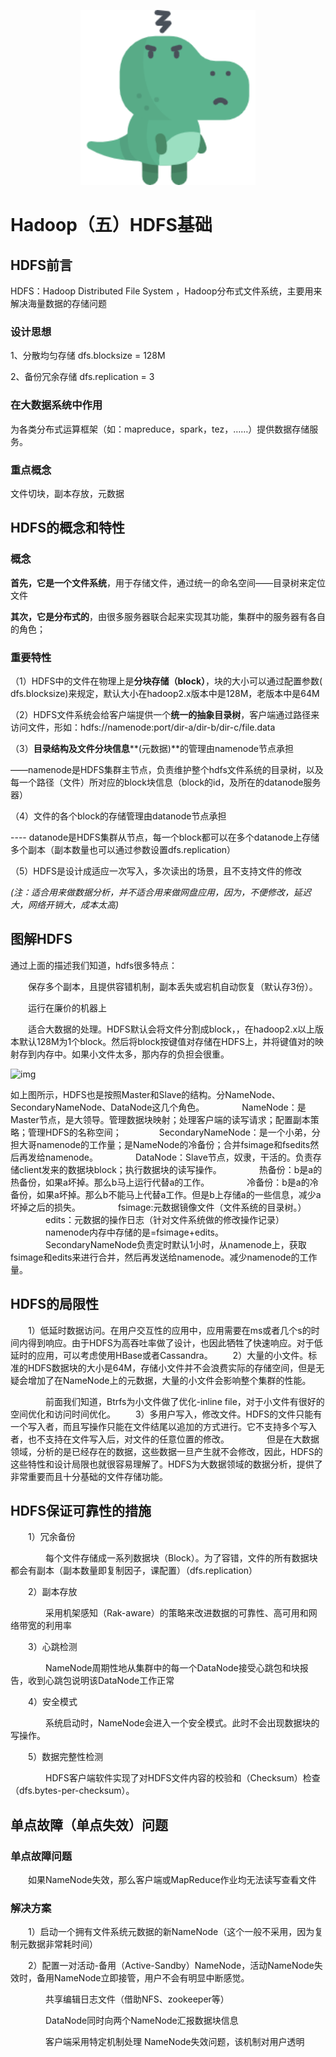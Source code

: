 <p align="center">
    <img width="280px" src="image/konglong/m3.png" >
</p>


# Hadoop（五）HDFS基础

## HDFS前言

HDFS：Hadoop Distributed File System ，Hadoop分布式文件系统，主要用来解决海量数据的存储问题

### 设计思想

1、分散均匀存储 dfs.blocksize = 128M

2、备份冗余存储 dfs.replication = 3

### 在大数据系统中作用

为各类分布式运算框架（如：mapreduce，spark，tez，……）提供数据存储服务。

### 重点概念

文件切块，副本存放，元数据

## **HDFS的概念和特性**

### **概念**

**首先，它是一个文件系统**，用于存储文件，通过统一的命名空间——目录树来定位文件

**其次，它是分布式的**，由很多服务器联合起来实现其功能，集群中的服务器有各自的角色；

### **重要特性**

（1）HDFS中的文件在物理上是**分块存储（block）**，块的大小可以通过配置参数( dfs.blocksize)来规定，默认大小在hadoop2.x版本中是128M，老版本中是64M

（2）HDFS文件系统会给客户端提供一个**统一的抽象目录树**，客户端通过路径来访问文件，形如：hdfs://namenode:port/dir-a/dir-b/dir-c/file.data

（3）**目录结构及文件分块信息****(元数据)**的管理由namenode节点承担

——namenode是HDFS集群主节点，负责维护整个hdfs文件系统的目录树，以及每一个路径（文件）所对应的block块信息（block的id，及所在的datanode服务器）

（4）文件的各个block的存储管理由datanode节点承担

---- datanode是HDFS集群从节点，每一个block都可以在多个datanode上存储多个副本（副本数量也可以通过参数设置dfs.replication）

（5）HDFS是设计成适应一次写入，多次读出的场景，且不支持文件的修改

*(注：适合用来做数据分析，并不适合用来做网盘应用，因为，不便修改，延迟大，网络开销大，成本太高)*

## 图解HDFS

通过上面的描述我们知道，hdfs很多特点：

　　保存多个副本，且提供容错机制，副本丢失或宕机自动恢复（默认存3份）。

　　运行在廉价的机器上

　　适合大数据的处理。HDFS默认会将文件分割成block，，在hadoop2.x以上版本默认128M为1个block。然后将block按键值对存储在HDFS上，并将键值对的映射存到内存中。如果小文件太多，那内存的负担会很重。

![img](https://images2018.cnblogs.com/blog/1228818/201803/1228818-20180308190320147-1328604927.png)

如上图所示，HDFS也是按照Master和Slave的结构。分NameNode、SecondaryNameNode、DataNode这几个角色。
　　　　NameNode：是Master节点，是大领导。管理数据块映射；处理客户端的读写请求；配置副本策略；管理HDFS的名称空间；
　　　　SecondaryNameNode：是一个小弟，分担大哥namenode的工作量；是NameNode的冷备份；合并fsimage和fsedits然后再发给namenode。
　　　　DataNode：Slave节点，奴隶，干活的。负责存储client发来的数据块block；执行数据块的读写操作。
　　　　热备份：b是a的热备份，如果a坏掉。那么b马上运行代替a的工作。
　　　　冷备份：b是a的冷备份，如果a坏掉。那么b不能马上代替a工作。但是b上存储a的一些信息，减少a坏掉之后的损失。
　　　　fsimage:元数据镜像文件（文件系统的目录树。）
　　　　edits：元数据的操作日志（针对文件系统做的修改操作记录）
　　　　namenode内存中存储的是=fsimage+edits。
　　　　SecondaryNameNode负责定时默认1小时，从namenode上，获取fsimage和edits来进行合并，然后再发送给namenode。减少namenode的工作量。

## HDFS的局限性

　　1）低延时数据访问。在用户交互性的应用中，应用需要在ms或者几个s的时间内得到响应。由于HDFS为高吞吐率做了设计，也因此牺牲了快速响应。对于低延时的应用，可以考虑使用HBase或者Cassandra。
　　2）大量的小文件。标准的HDFS数据块的大小是64M，存储小文件并不会浪费实际的存储空间，但是无疑会增加了在NameNode上的元数据，大量的小文件会影响整个集群的性能。

　　　　前面我们知道，Btrfs为小文件做了优化-inline file，对于小文件有很好的空间优化和访问时间优化。
　　3）多用户写入，修改文件。HDFS的文件只能有一个写入者，而且写操作只能在文件结尾以追加的方式进行。它不支持多个写入者，也不支持在文件写入后，对文件的任意位置的修改。
　　　　但是在大数据领域，分析的是已经存在的数据，这些数据一旦产生就不会修改，因此，HDFS的这些特性和设计局限也就很容易理解了。HDFS为大数据领域的数据分析，提供了非常重要而且十分基础的文件存储功能。

## HDFS保证可靠性的措施

　　1）冗余备份

　　　　每个文件存储成一系列数据块（Block）。为了容错，文件的所有数据块都会有副本（副本数量即复制因子，课配置）（dfs.replication）

　　2）副本存放

　　　　采用机架感知（Rak-aware）的策略来改进数据的可靠性、高可用和网络带宽的利用率

　　3）心跳检测

　　　　NameNode周期性地从集群中的每一个DataNode接受心跳包和块报告，收到心跳包说明该DataNode工作正常

　　4）安全模式

　　　　系统启动时，NameNode会进入一个安全模式。此时不会出现数据块的写操作。

　　5）数据完整性检测

　　　　HDFS客户端软件实现了对HDFS文件内容的校验和（Checksum）检查（dfs.bytes-per-checksum）。　



## 单点故障（单点失效）问题

### 单点故障问题

　　如果NameNode失效，那么客户端或MapReduce作业均无法读写查看文件

### 解决方案

　　1）启动一个拥有文件系统元数据的新NameNode（这个一般不采用，因为复制元数据非常耗时间）

　　2）配置一对活动-备用（Active-Sandby）NameNode，活动NameNode失效时，备用NameNode立即接管，用户不会有明显中断感觉。

　　　　共享编辑日志文件（借助NFS、zookeeper等）

　　　　DataNode同时向两个NameNode汇报数据块信息

　　　　客户端采用特定机制处理 NameNode失效问题，该机制对用户透明